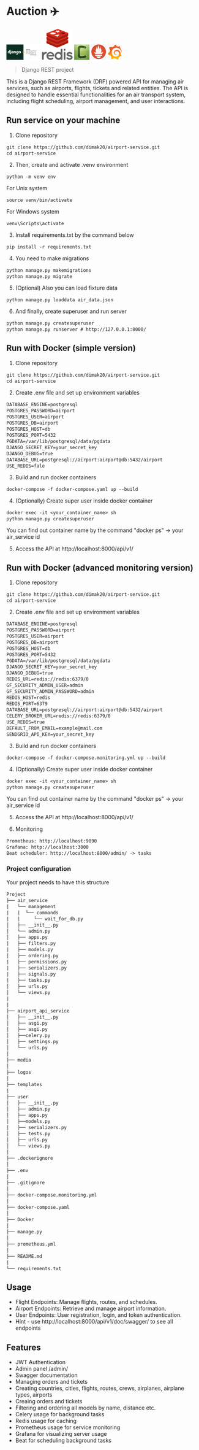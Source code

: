 # Auction ✈️


![Django DRF Logo](logos/django-rest.jpg)
![Redis Logo](logos/redis-image.svg)
![Celery Logo](logos/celery.png)
![Prometheus Logo](logos/prometheus.png)
![Grafana Logo](logos/grafana.png)

> Django REST project 

This is a Django REST Framework (DRF) powered API for managing air services, such as airports, flights, tickets and related entities. The API is designed to handle essential functionalities for an air transport system, including flight scheduling, airport management, and user interactions. 


## Run service on your machine

1. Clone repository  
```shell
git clone https://github.com/dimak20/airport-service.git
cd airport-service
```
2. Then, create and activate .venv environment  
```shell
python -m venv env
```
For Unix system
```shell
source venv/bin/activate
```

For Windows system

```shell
venv\Scripts\activate
```

3. Install requirements.txt by the command below  


```shell
pip install -r requirements.txt
```

4. You need to make migrations
```shell
python manage.py makemigrations
python manage.py migrate
```
5. (Optional) Also you can load fixture data
```shell
python manage.py loaddata air_data.json
```


6. And finally, create superuser and run server

```shell
python manage.py createsuperuser
python manage.py runserver # http://127.0.0.1:8000/
```

## Run with Docker (simple version)

1. Clone repository  
```shell
git clone https://github.com/dimak20/airport-service.git
cd airport-service
```
2. Create .env file and set up environment variables
```shell
DATABASE_ENGINE=postgresql
POSTGRES_PASSWORD=airport
POSTGRES_USER=airport
POSTGRES_DB=airport
POSTGRES_HOST=db
POSTGRES_PORT=5432
PGDATA=/var/lib/postgresql/data/pgdata
DJANGO_SECRET_KEY=your_secret_key
DJANGO_DEBUG=true
DATABASE_URL=postgresql://airport:airport@db:5432/airport
USE_REDIS=fale
```

3. Build and run docker containers 


```shell
docker-compose -f docker-compose.yaml up --build
```

4. (Optionally) Create super user inside docker container

```shell
docker exec -it <your_container_name> sh
python manage.py createsuperuser
```
You can find out container name by the command "docker ps" -> your air_service id

5. Access the API at http://localhost:8000/api/v1/

## Run with Docker (advanced monitoring version)

1. Clone repository  
```shell
git clone https://github.com/dimak20/airport-service.git
cd airport-service
```
2. Create .env file and set up environment variables
```shell
DATABASE_ENGINE=postgresql
POSTGRES_PASSWORD=airport
POSTGRES_USER=airport
POSTGRES_DB=airport
POSTGRES_HOST=db
POSTGRES_PORT=5432
PGDATA=/var/lib/postgresql/data/pgdata
DJANGO_SECRET_KEY=your_secret_key
DJANGO_DEBUG=true
REDIS_URL=redis://redis:6379/0
GF_SECURITY_ADMIN_USER=admin
GF_SECURITY_ADMIN_PASSWORD=admin
REDIS_HOST=redis
REDIS_PORT=6379
DATABASE_URL=postgresql://airport:airport@db:5432/airport
CELERY_BROKER_URL=redis://redis:6379/0
USE_REDIS=true
DEFAULT_FROM_EMAIL=example@mail.com
SENDGRID_API_KEY=your_secret_key
```

3. Build and run docker containers 


```shell
docker-compose -f docker-compose.monitoring.yml up --build
```

4. (Optionally) Create super user inside docker container

```shell
docker exec -it <your_container_name> sh
python manage.py createsuperuser
```
You can find out container name by the command "docker ps" -> your air_service id


5. Access the API at http://localhost:8000/api/v1/


6. Monitoring
```shell
Prometheus: http://localhost:9090
Grafana: http://localhost:3000
Beat scheduler: http://localhost:8000/admin/ -> tasks
```

### Project configuration

Your project needs to have this structure


```plaintext
Project
├── air_service
|   └── management
|   |  └── commands
|   |     └── wait_for_db.py
│   ├── __init__.py
│   └── admin.py
│   ├── apps.py
|   ├── filters.py
|   ├── models.py
│   ├── ordering.py
|   ├── permissions.py
|   ├── serializers.py
|   ├── signals.py
|   ├── tasks.py
│   ├── urls.py
│   └── views.py
|
|
├── airport_api_service
│   ├── __init__.py
│   ├── asgi.py
│   ├── asgi.py
│   ├──celery.py
│   ├── settings.py
│   └── urls.py
│   
├── media
│   
├── logos
│   
├── templates
|
├── user
│   ├── __init__.py
│   ├── admin.py
│   ├── apps.py
│   ├──models.py
│   ├── serializers.py
│   ├── tests.py
│   ├── urls.py
│   └── views.py
│
├── .dockerignore
│
├── .env
│
├── .gitignore
│
├── docker-compose.monitoring.yml
│
├── docker-compose.yaml
│
├── Docker
│
├── manage.py
│
├── prometheus.yml
│
├── README.md
|
└── requirements.txt
```


## Usage
* Flight Endpoints: Manage flights, routes, and schedules.
* Airport Endpoints: Retrieve and manage airport information.
* User Endpoints: User registration, login, and token authentication.
* Hint - use http://localhost:8000/api/v1/doc/swagger/ to see all endpoints

## Features
* JWT Authentication
* Admin panel /admin/
* Swagger documentation
* Managing orders and tickets
* Creating countries, cities, flights, routes, crews, airplanes, airplane types, airports
* Creaing orders and tickets 
* Filtering and ordering all models by name, distance etc.
* Celery usage for background tasks
* Redis usage for caching
* Prometheus usage for service monitoring
* Grafana for visualizing server usage
* Beat for scheduling background tasks
